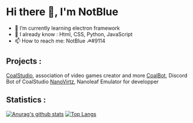 # Hi there 👋, I'm NotBlue

- 🌱 I’m currently learning electron framework
- 👯 I already know : Html, CSS, Python, JavaScript
- 📫 How to reach me: NotBlue ☭#9114

## Projects :
  
[CoalStudio](https://coalstudio.fr/), association of video games creator and more
[CoalBot](https://github.com/Nirbose/CoalBot), Discord Bot of CoalStudio
[NanoVirtz](https://github.com/NotBlue-Dev/virtualNanoleaf), Nanoleaf Emulator for developper

## Statistics :

[![Anurag's github stats](https://github-readme-stats.vercel.app/api?username=NotBlue-Dev&show_icons=true&theme=onedark)](https://github.com/anuraghazra/github-readme-stats)
[![Top Langs](https://github-readme-stats.vercel.app/api/top-langs/?username=NotBlue-Dev&theme=onedark)](https://github.com/anuraghazra/github-readme-stats)
